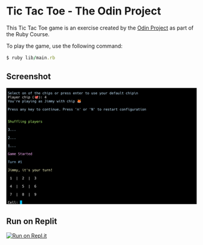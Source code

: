 # Tic Tac Toe - The Odin Project

This Tic Tac Toe game is an exercise created by the [Odin Project](https://www.theodinproject.com) as part of the Ruby Course.

To play the game, use the following command:

```ruby
$ ruby lib/main.rb
```

## Screenshot
![Tic Tac Toe](/tic_tac_toe.png)

## Run on Replit
[![Run on Repl.it](https://replit.com/badge/github/bruno-costanzo/top-tic-tac-toe)](https://replit.com/@brunocostanzo/top-tic-tac-toe?v=1)

